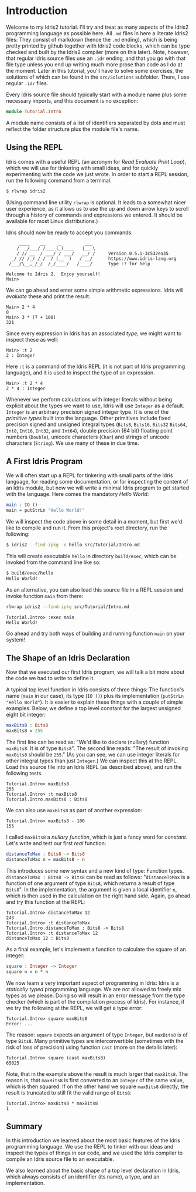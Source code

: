 # Introduction

Welcome to my Idris2 tutorial. I'll try and treat as many aspects
of the Idris2 programming language as possible here.
All `.md` files in here a literate Idris2 files: They consist of
markdown (hence the `.md` ending), which is being pretty printed
by github together with Idris2 code blocks, which can be
type checked and built by the Idris2 compiler (more on this later).
Note, however, that regular Idris source files use an `.idr` ending,
and that you go with that file type unless you end up writing
much more prose than code as I do at the moment. Later in this
tutorial, you'll have to solve some exercises, the solutions of
which can be found in the `src/Solutions` subfolder. There, I
use regular `.idr` files.

Every Idris source file should typically start with a module
name plus some necessary imports, and this document is no
exception:

```idris
module Tutorial.Intro
```

A module name consists of a list of identifiers separated
by dots and must reflect the folder structure plus the module
file's name.

## Using the REPL

Idris comes with a useful REPL (an acronym for *Read Evaluate
Print Loop*), which we will use for tinkering with small
ideas, and for quickly experimenting with the code we just wrote.
In order to start a REPL session, run the following command
from a terminal.

```sh
$ rlwrap idris2
```

(Using command line utility `rlwrap` is optional. It
leads to a somewhat nicer user experience, as it allows us
to use the up and down arrow keys to scroll through a history
of commands and expressions we entered. It should be available
for most Linux distributions.)

Idris should now be ready to accept you commands:

```repl
     ____    __     _         ___
    /  _/___/ /____(_)____   |__ \
    / // __  / ___/ / ___/   __/ /     Version 0.5.1-3c532ea35
  _/ // /_/ / /  / (__  )   / __/      https://www.idris-lang.org
 /___/\__,_/_/  /_/____/   /____/      Type :? for help

Welcome to Idris 2.  Enjoy yourself!
Main>
```
We can go ahead and enter some simple arithmetic expressions. Idris
will *evaluate* these and print the result:

```repl
Main> 2 * 4
8
Main> 3 * (7 + 100)
321
```

Since every expression in Idris has an associated *type*,
we might want to inspect these as well:

```repl
Main> :t 2
2 : Integer
```

Here `:t` is a command of the Idris REPL (it is not part of
Idris programming language), and it is used to inspect the type
of an expression.

```repl
Main> :t 2 * 4
2 * 4 : Integer
```

Whenever we perform calculations with integer literals without
being explicit about the types we want to use, Idris will
use `Integer` as a default. `Integer` is an arbitrary precision
signed integer type. It is one of the *primitive types* built
into the language. Other primitives include fixed precision
signed and unsigned integral types (`Bits8`, `Bits16`, `Bits32`
`Bits64`, `Int8`, `Int16`, `Int32`, and `Int64`), double
precision (64 bit) floating point numbers (`Double`), unicode
characters (`Char`) and strings of unicode characters (`String`).
We use many of these in due time.

## A First Idris Program

We will often start up a REPL for tinkering with small parts
of the Idris language, for reading some documentation, or
for inspecting the content of an Idris module, but now we will
write a minimal Idris program to get started with
the language. Here comes the mandatory *Hello World*:

```idris
main : IO ()
main = putStrLn "Hello World!"
```

We will inspect the code above in some detail in a moment,
but first we'd like to compile and run it. From this project's
root directory, run the following:

```sh
$ idris2 --find-ipkg -o hello src/Tutorial/Intro.md
```

This will create executable `hello` in directory `build/exec`,
which can be invoked from the command line like so:

```sh
$ build/exec/hello
Hello World!
```

As an alternative, you can also load this source file in a REPL
session and invoke function `main` from there:

```sh
rlwrap idris2 --find-ipkg src/Tutorial/Intro.md
```

```repl
Tutorial.Intro> :exec main
Hello World!
```

Go ahead and try both ways of building and running function `main`
on your system!

## The Shape of an Idris Declaration

Now that we executed our first Idris program, we will talk
a bit more about the code we had to write to define it.

A typical top level function in Idris consists of three things:
The function's name (`main` in our case), its type (`IO ()`)
plus its implementation (`putStrLn "Hello World"`). It is easier
to explain these things with a couple of simple examples. Below,
we define a top level constant for the largest unsigned eight bit
integer:

```idris
maxBits8 : Bits8
maxBits8 = 255
```

The first line can be read as: "We'd like to declare  (nullary)
function `maxBits8`. It is of type `Bits8`". The second line
reads: "The result of invoking `maxBits8` should be `255`."
(As you can see, we can use integer literals for other integral
types than just `Integer`.)
We can inspect this at the REPL. Load this source file into
an Idris REPL (as described above), and run the following tests.

```repl
Tutorial.Intro> maxBits8
255
Tutorial.Intro> :t maxBits8
Tutorial.Intro.maxBits8 : Bits8
```

We can also use `maxBits8` as part of another expression:

```repl
Tutorial.Intro> maxBits8 - 100
155
```

I called `maxBits8` a *nullary function*, which is just a fancy
word for *constant*. Let's write and test our first *real* function:

```idris
distanceToMax : Bits8 -> Bits8
distanceToMax n = maxBits8 - n
```

This introduces some new syntax and a new kind of type: Function
types. `distanceToMax : Bits8 -> Bits8` can be read as follows:
"`distanceToMax` is a function of one argument of type `Bits8`, which
returns a result of type `Bits8`". In the implementation, the argument
is given a local identifier `n`, which is then used in the
calculation on the right hand side. Again, go ahead and try this
function at the REPL:

```repl
Tutorial.Intro> distanceToMax 12
243
Tutorial.Intro> :t distanceToMax
Tutorial.Intro.distanceToMax : Bits8 -> Bits8
Tutorial.Intro> :t distanceToMax 12
distanceToMax 12 : Bits8
```

As a final example, let's implement a function to calculate
the square of an integer:

```idris
square : Integer -> Integer
square n = n * n
```

We now learn a very important aspect of programming
in Idris: Idris is
a *statically typed* programming language. We are not
allowed to freely mix types as we please. Doing so
will result in an error message from the type checker
(which is part of the compilation process of Idris).
For instance, if we try the following at the REPL,
we will get a type error:

```repl
Tutorial.Intro> square maxBits8
Error: ...
```

The reason: `square` expects an argument of type `Integer`,
but `maxBits8` is of type `Bits8`. Many primitive types
are interconvertible (sometimes with the risk of loss
of precision) using function `cast` (more on the details
later):

```repl
Tutorial.Intro> square (cast maxBits8)
65025
```

Note, that in the example above the result is much larger
that `maxBits8`. The reason is, that `maxBits8` is first
converted to an `Integer` of the same value, which is
then squared. If on the other hand we square `maxBits8`
directly, the result is truncated to still fit the
valid range of `Bits8`:

```repl
Tutorial.Intro> maxBits8 * maxBits8
1
```

## Summary

In this introduction we learned about the most basic
features of the Idris programming language. We use
the REPL to tinker with our ideas and inspect the
types of things in our code, and we used the Idris
compiler to compile an Idris source file to an executable.

We also learned about the basic shape of a top level
declaration in Idris, which always consists of an identifier
(its name), a type, and an implementation.
